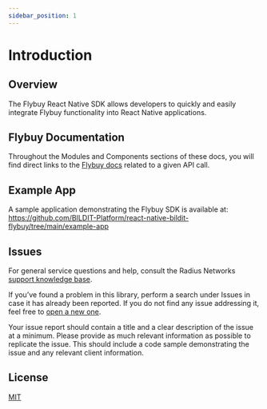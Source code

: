 ```yaml
---
sidebar_position: 1
---
```


# Introduction

## Overview

The Flybuy React Native SDK allows developers to quickly and easily integrate Flybuy functionality into React Native applications.

## Flybuy Documentation

Throughout the Modules and Components sections of these docs, you will find direct links to the [Flybuy docs](https://www.radiusnetworks.com/developers/flybuy/#/?id=flybuy-developer-documentation) related to a given API call.

## Example App

A sample application demonstrating the Flybuy SDK is available at: https://github.com/BILDIT-Platform/react-native-bildit-flybuy/tree/main/example-app

## Issues

For general service questions and help, consult the Radius Networks [support knowledge base](https://support.radiusnetworks.com/hc/en-us).

If you’ve found a problem in this library, perform a search under Issues in case it has already been reported. If you do not find any issue addressing it, feel free to [open a new one](https://github.com/RadiusNetworks/flybuy-documentation/issues/new).

Your issue report should contain a title and a clear description of the issue at a minimum. Please provide as much relevant information as possible to replicate the issue. This should include a code sample demonstrating the issue and any relevant client information.

## License

[MIT](https://github.com/BILDIT-Platform/react-native-bildit-flybuy/blob/main/LICENSE)
